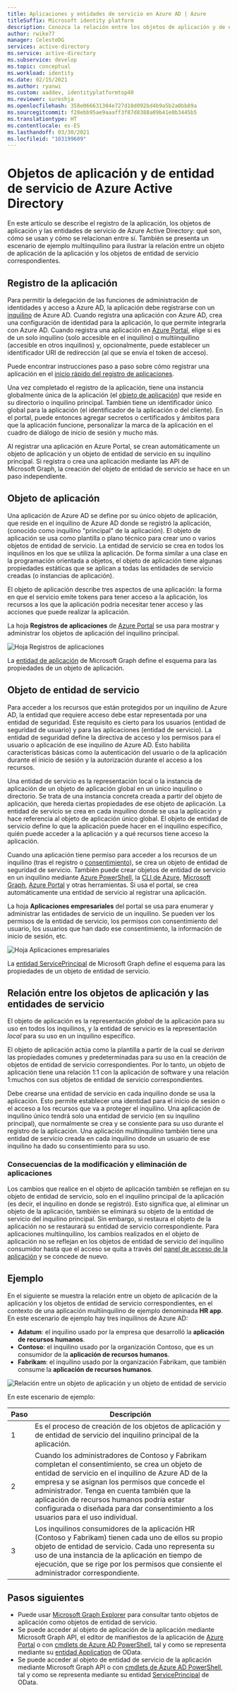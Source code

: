 ```yaml
---
title: Aplicaciones y entidades de servicio en Azure AD | Azure
titleSuffix: Microsoft identity platform
description: Conozca la relación entre los objetos de aplicación y de entidad de servicio en Azure Active Directory.
author: rwike77
manager: CelesteDG
services: active-directory
ms.service: active-directory
ms.subservice: develop
ms.topic: conceptual
ms.workload: identity
ms.date: 02/15/2021
ms.author: ryanwi
ms.custom: aaddev, identityplatformtop40
ms.reviewer: sureshja
ms.openlocfilehash: 358e066631304e727d18d092bd4b9a5b2a0bb89a
ms.sourcegitcommit: f28ebb95ae9aaaff3f87d8388a09b41e0b3445b5
ms.translationtype: HT
ms.contentlocale: es-ES
ms.lasthandoff: 03/30/2021
ms.locfileid: "103199609"
---
```

# <a name="application-and-service-principal-objects-in-azure-active-directory"></a>Objetos de aplicación y de entidad de servicio de Azure Active Directory

En este artículo se describe el registro de la aplicación, los objetos de aplicación y las entidades de servicio de Azure Active Directory: qué son, cómo se usan y cómo se relacionan entre sí. También se presenta un escenario de ejemplo multiinquilino para ilustrar la relación entre un objeto de aplicación de la aplicación y los objetos de entidad de servicio correspondientes.

## <a name="application-registration"></a>Registro de la aplicación
Para permitir la delegación de las funciones de administración de identidades y acceso a Azure AD, la aplicación debe registrarse con un [inquilino](developer-glossary.md#tenant) de Azure AD. Cuando registra una aplicación con Azure AD, crea una configuración de identidad para la aplicación, lo que permite integrarla con Azure AD. Cuando registra una aplicación en [Azure Portal][AZURE-Portal], elige si es de un solo inquilino (solo accesible en el inquilino) o multiinquilino (accesible en otros inquilinos) y, opcionalmente, puede establecer un identificador URI de redirección (al que se envía el token de acceso).

Puede encontrar instrucciones paso a paso sobre cómo registrar una aplicación en el [inicio rápido del registro de aplicaciones](quickstart-register-app.md).

Una vez completado el registro de la aplicación, tiene una instancia globalmente única de la aplicación (el [objeto de aplicación](#application-object)) que reside en su directorio o inquilino principal.  También tiene un identificador único global para la aplicación (el identificador de la aplicación o del cliente).  En el portal, puede entonces agregar secretos o certificados y ámbitos para que la aplicación funcione, personalizar la marca de la aplicación en el cuadro de diálogo de inicio de sesión y mucho más.

Al registrar una aplicación en Azure Portal, se crean automáticamente un objeto de aplicación y un objeto de entidad de servicio en su inquilino principal.  Si registra o crea una aplicación mediante las API de Microsoft Graph, la creación del objeto de entidad de servicio se hace en un paso independiente.

## <a name="application-object"></a>Objeto de aplicación
Una aplicación de Azure AD se define por su único objeto de aplicación, que reside en el inquilino de Azure AD donde se registró la aplicación, (conocido como inquilino "principal" de la aplicación).  El objeto de aplicación se usa como plantilla o plano técnico para crear uno o varios objetos de entidad de servicio.  La entidad de servicio se crea en todos los inquilinos en los que se utiliza la aplicación. De forma similar a una clase en la programación orientada a objetos, el objeto de aplicación tiene algunas propiedades estáticas que se aplican a todas las entidades de servicio creadas (o instancias de aplicación).

El objeto de aplicación describe tres aspectos de una aplicación: la forma en que el servicio emite tokens para tener acceso a la aplicación, los recursos a los que la aplicación podría necesitar tener acceso y las acciones que puede realizar la aplicación.

La hoja **Registros de aplicaciones** de [Azure Portal][AZURE-Portal] se usa para mostrar y administrar los objetos de aplicación del inquilino principal.

![Hoja Registros de aplicaciones](./media/app-objects-and-service-principals/app-registrations-blade.png)

La [entidad de aplicación][MS-Graph-App-Entity] de Microsoft Graph define el esquema para las propiedades de un objeto de aplicación.

## <a name="service-principal-object"></a>Objeto de entidad de servicio
Para acceder a los recursos que están protegidos por un inquilino de Azure AD, la entidad que requiere acceso debe estar representada por una entidad de seguridad. Este requisito es cierto para los usuarios (entidad de seguridad de usuario) y para las aplicaciones (entidad de servicio). La entidad de seguridad define la directiva de acceso y los permisos para el usuario o aplicación de ese inquilino de Azure AD. Esto habilita características básicas como la autenticación del usuario o de la aplicación durante el inicio de sesión y la autorización durante el acceso a los recursos.

Una entidad de servicio es la representación local o la instancia de aplicación de un objeto de aplicación global en un único inquilino o directorio. Se trata de una instancia concreta creada a partir del objeto de aplicación, que hereda ciertas propiedades de ese objeto de aplicación. La entidad de servicio se crea en cada inquilino donde se usa la aplicación y hace referencia al objeto de aplicación único global.  El objeto de entidad de servicio define lo que la aplicación puede hacer en el inquilino específico, quién puede acceder a la aplicación y a qué recursos tiene acceso la aplicación.

Cuando una aplicación tiene permiso para acceder a los recursos de un inquilino (tras el registro o [consentimiento](developer-glossary.md#consent)), se crea un objeto de entidad de seguridad de servicio. También puede crear objetos de entidad de servicio en un inquilino mediante [Azure PowerShell](howto-authenticate-service-principal-powershell.md), la [CLI de Azure](/cli/azure/create-an-azure-service-principal-azure-cli), [Microsoft Graph](/graph/api/serviceprincipal-post-serviceprincipals?tabs=http), [Azure Portal][AZURE-Portal] y otras herramientas. Si usa el portal, se crea automáticamente una entidad de servicio al registrar una aplicación.

La hoja **Aplicaciones empresariales** del portal se usa para enumerar y administrar las entidades de servicio de un inquilino. Se pueden ver los permisos de la entidad de servicio, los permisos con consentimiento del usuario, los usuarios que han dado ese consentimiento, la información de inicio de sesión, etc.

![Hoja Aplicaciones empresariales](./media/app-objects-and-service-principals/enterprise-apps-blade.png)

La [entidad ServicePrincipal][MS-Graph-Sp-Entity] de Microsoft Graph define el esquema para las propiedades de un objeto de entidad de servicio.

## <a name="relationship-between-application-objects-and-service-principals"></a>Relación entre los objetos de aplicación y las entidades de servicio

El objeto de aplicación es la representación *global* de la aplicación para su uso en todos los inquilinos, y la entidad de servicio es la representación *local* para su uso en un inquilino específico.

El objeto de aplicación actúa como la plantilla a partir de la cual se *derivan* las propiedades comunes y predeterminadas para su uso en la creación de objetos de entidad de servicio correspondientes. Por lo tanto, un objeto de aplicación tiene una relación 1:1 con la aplicación de software y una relación 1:muchos con sus objetos de entidad de servicio correspondientes.

Debe crearse una entidad de servicio en cada inquilino donde se usa la aplicación. Esto permite establecer una identidad para el inicio de sesión o el acceso a los recursos que va a proteger el inquilino. Una aplicación de inquilino único tendrá solo una entidad de servicio (en su inquilino principal), que normalmente se crea y se consiente para su uso durante el registro de la aplicación. Una aplicación multiinquilino también tiene una entidad de servicio creada en cada inquilino donde un usuario de ese inquilino ha dado su consentimiento para su uso.

### <a name="consequences-of-modifying-and-deleting-applications"></a>Consecuencias de la modificación y eliminación de aplicaciones
Los cambios que realice en el objeto de aplicación también se reflejan en su objeto de entidad de servicio, solo en el inquilino principal de la aplicación (es decir, el inquilino en donde se registró). Esto significa que, al eliminar un objeto de la aplicación, también se eliminará su objeto de la entidad de servicio del inquilino principal.  Sin embargo, si restaura el objeto de la aplicación no se restaurará su entidad de servicio correspondiente. Para aplicaciones multiinquilino, los cambios realizados en el objeto de aplicación no se reflejan en los objetos de entidad de servicio del inquilino consumidor hasta que el acceso se quita a través del [panel de acceso de la aplicación](https://myapps.microsoft.com) y se concede de nuevo.

## <a name="example"></a>Ejemplo

En el siguiente se muestra la relación entre un objeto de aplicación de la aplicación y los objetos de entidad de servicio correspondientes, en el contexto de una aplicación multiinquilino de ejemplo denominada **HR app**. En este escenario de ejemplo hay tres inquilinos de Azure AD:

- **Adatum**: el inquilino usado por la empresa que desarrolló la **aplicación de recursos humanos**.
- **Contoso**: el inquilino usado por la organización Contoso, que es un consumidor de la **aplicación de recursos humanos**.
- **Fabrikam**: el inquilino usado por la organización Fabrikam, que también consume la **aplicación de recursos humanos**.

![Relación entre un objeto de aplicación y un objeto de entidad de servicio](./media/app-objects-and-service-principals/application-objects-relationship.svg)

En este escenario de ejemplo:

| Paso | Descripción |
|------|-------------|
| 1    | Es el proceso de creación de los objetos de aplicación y de entidad de servicio del inquilino principal de la aplicación. |
| 2    | Cuando los administradores de Contoso y Fabrikam completan el consentimiento, se crea un objeto de entidad de servicio en el inquilino de Azure AD de la empresa y se asignan los permisos que concede el administrador. Tenga en cuenta también que la aplicación de recursos humanos podría estar configurada o diseñada para dar consentimiento a los usuarios para el uso individual. |
| 3    | Los inquilinos consumidores de la aplicación HR (Contoso y Fabrikam) tienen cada uno de ellos su propio objeto de entidad de servicio. Cada uno representa su uso de una instancia de la aplicación en tiempo de ejecución, que se rige por los permisos que consiente el administrador correspondiente. |

## <a name="next-steps"></a>Pasos siguientes

- Puede usar [Microsoft Graph Explorer](https://developer.microsoft.com/graph/graph-explorer) para consultar tanto objetos de aplicación como objetos de entidad de servicio.
- Se puede acceder al objeto de aplicación de la aplicación mediante Microsoft Graph API, el editor de manifiestos de la aplicación de [Azure Portal][AZURE-Portal] o con [cmdlets de Azure AD PowerShell](/powershell/azure/), tal y como se representa mediante su [entidad Application][MS-Graph-App-Entity] de OData.
- Se puede acceder al objeto de entidad de servicio de la aplicación mediante Microsoft Graph API o con [cmdlets de Azure AD PowerShell](/powershell/azure/), tal y como se representa mediante su entidad [ServicePrincipal][MS-Graph-Sp-Entity] de OData.

<!--Image references-->

<!--Reference style links -->
[MS-Graph-App-Entity]: /graph/api/resources/application
[MS-Graph-Sp-Entity]: /graph/api/resources/serviceprincipal
[AZURE-Portal]: https://portal.azure.com
